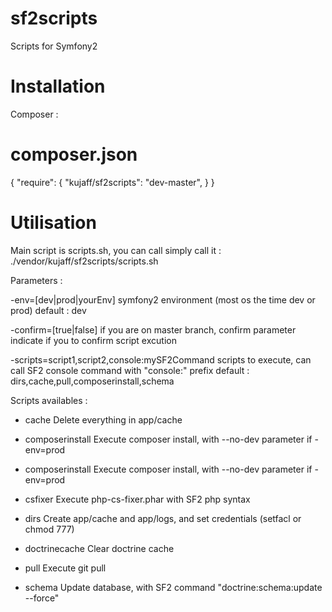 sf2scripts
==========

Scripts for Symfony2

Installation
============

Composer :

  # composer.json
  {
    "require": {
        "kujaff/sf2scripts": "dev-master",
    }
  }


Utilisation
===========

Main script is scripts.sh, you can call simply call it :
  ./vendor/kujaff/sf2scripts/scripts.sh

Parameters :

  -env=[dev|prod|yourEnv]
    symfony2 environment (most os the time dev or prod)
    default : dev
    
  -confirm=[true|false]
    if you are on master branch, confirm parameter indicate if you to confirm script excution
    
  -scripts=script1,script2,console:mySF2Command
    scripts to execute, can call SF2 console command with "console:" prefix
    default : dirs,cache,pull,composerinstall,schema

Scripts availables :
  - cache
    Delete everything in app/cache
    
  - composerinstall
    Execute composer install, with --no-dev parameter if -env=prod
  
  - composerinstall
    Execute composer install, with --no-dev parameter if -env=prod
    
  - csfixer
    Execute php-cs-fixer.phar with SF2 php syntax
    
  - dirs
    Create app/cache and app/logs, and set credentials (setfacl or chmod 777)
    
  - doctrinecache
    Clear doctrine cache
    
  - pull
    Execute git pull
    
  - schema
    Update database, with SF2 command "doctrine:schema:update --force"
